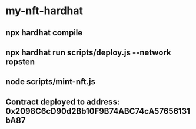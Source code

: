# my-nft-hardhat

## npx hardhat compile
## npx hardhat run scripts/deploy.js --network ropsten
## node scripts/mint-nft.js
## Contract deployed to address: 0x2098C6cD90d2Bb10F9B74ABC74cA57656131bA87
